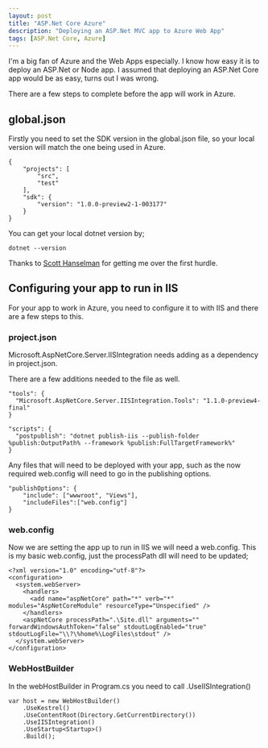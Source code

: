 ```yaml
---
layout: post
title: "ASP.Net Core Azure"
description: "Deploying an ASP.Net MVC app to Azure Web App"
tags: [ASP.Net Core, Azure]
---
```


I'm a big fan of Azure and the Web Apps especially. I know how easy it is to deploy an ASP.Net or Node app.
I assumed that deploying an ASP.Net Core app would be as easy, turns out I was wrong.

There are a few steps to complete before the app will work in Azure.

## global.json

Firstly you need to set the SDK version in the global.json file, so your local version will match the one
being used in Azure.

    {
        "projects": [
            "src",
            "test"
        ],
        "sdk": {
            "version": "1.0.0-preview2-1-003177"
        }
    }
    
You can get your local dotnet version by;

    dotnet --version
    
Thanks to [Scott Hanselman](http://www.hanselman.com/blog/PublishingASPNETCore11ApplicationsToAzureUsingGitDeploy.aspx) for getting me over the first hurdle.

## Configuring your app to run in IIS

For your app to work in Azure, you need to configure it to with IIS and there are a few steps to this.

### project.json

Microsoft.AspNetCore.Server.IISIntegration needs adding as a dependency in project.json.

There are a few additions needed to the file as well.

    "tools": {
      "Microsoft.AspNetCore.Server.IISIntegration.Tools": "1.1.0-preview4-final"
    }

    "scripts": {
      "postpublish": "dotnet publish-iis --publish-folder %publish:OutputPath% --framework %publish:FullTargetFramework%"
    }

Any files that will need to be deployed with your app, such as the now required web.config will need to go in the 
publishing options.

    "publishOptions": {
        "include": ["wwwroot", "Views"],
        "includeFiles":["web.config"]
    }

### web.config

Now we are setting the app up to run in IIS we will need a web.config.
This is my basic web.config, just the processPath dll will need to be updated;

    <?xml version="1.0" encoding="utf-8"?>
    <configuration>
      <system.webServer>
        <handlers>
          <add name="aspNetCore" path="*" verb="*" modules="AspNetCoreModule" resourceType="Unspecified" />
        </handlers>
        <aspNetCore processPath=".\Site.dll" arguments="" forwardWindowsAuthToken="false" stdoutLogEnabled="true" stdoutLogFile="\\?\%home%\LogFiles\stdout" />
      </system.webServer>
    </configuration>

### WebHostBuilder

In the webHostBuilder in Program.cs you need to call .UseIISIntegration()

    var host = new WebHostBuilder()
        .UseKestrel()
        .UseContentRoot(Directory.GetCurrentDirectory())
        .UseIISIntegration()
        .UseStartup<Startup>()
        .Build();
